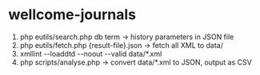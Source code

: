 wellcome-journals
=================

1. php eutils/search.php db term -> history parameters in JSON file
1. php eutils/fetch.php {result-file}.json -> fetch all XML to data/
1. xmllint --loaddtd --noout --valid data/*.xml
1. php scripts/analyse.php -> convert data/*.xml to JSON, output as CSV
